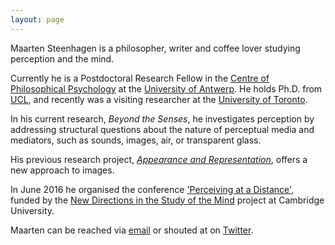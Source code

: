 ```yaml
---
layout: page
---
```


Maarten Steenhagen is a philosopher, writer and coffee lover studying perception and the mind. 

Currently he is a Postdoctoral Research Fellow in the [Centre of Philosophical Psychology](http://uahost.uantwerpen.be/bence.nanay/paw.html) at the [University of Antwerp](https://www.uantwerpen.be/en/). He holds Ph.D. from [UCL](https://www.ucl.ac.uk/philosophy), and recently was a visiting researcher at the [University of Toronto](http://www.philosophy.utoronto.ca).

In his current research, _Beyond the Senses_, he investigates perception by addressing structural questions about the nature of perceptual media and mediators, such as sounds, images, air, or transparent glass. 

His previous research project, [_Appearance and Representation_](http://msteenhagen.github.io/Appearance-and-representation/), offers a new approach to images. 

In June 2016 he organised the conference ['Perceiving at a Distance'](http://www.newdirectionsproject.com/2015/09/14/distance/), funded by the [New Directions in the Study of the Mind](http://www.newdirectionsproject.com/) project at Cambridge University.

Maarten can be reached via [email](mailto:maarten.steenhagen@uantwerp.be) or shouted at on [Twitter](http://www.twitter.com/msteenhagen).

  

  

